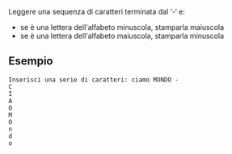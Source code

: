 Leggere una sequenza di caratteri terminata dal ‘-‘ e:

- se è una lettera dell'alfabeto minuscola, stamparla maiuscola
- se è una lettera dell'alfabeto maiuscola, stamparla minuscola

## Esempio

```plaintext
Inserisci una serie di caratteri: ciamo MONDO -
C
I
A
O
M
O
n
d
o
```